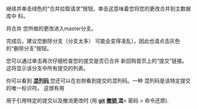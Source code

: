 继续并单击绿色的“合并拉取请求”按钮。单击这意味着您将您的更改合并到主数据库中  科。  

 

将合并  您所做的更改进入master分支。  

 

完成后，建议您删除分支（分支太多）  可能会变得凌乱），因此也请点击灰色的“删除分支”按钮。  

 

您可以通过单击再次仔细检查您的提交是否已合并  新回购首页上的“提交”链接。  这将显示该分支中所有提交的列表。

 

你可以看到 [**混列码** ](https://git-scm.com/docs/git-hash-object)您还可以在右侧看到提交的混列码。一种  混列码是该特定提交的唯一标识符。  这很有用

 

用于引用特定的提交以及撤消更改时 (用 [**git**](http://git-scm.com/docs/git-revert) [**撤销** ](http://git-scm.com/docs/git-revert)**混**< 密码 > 命令还原).